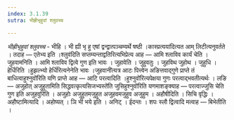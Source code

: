 ```yaml
---
index: 3.1.39
sutra: भीह्रीभृहुवां श्लुवच्च

---
```

_भीह्रीभृहुवां श्लुवच्च_ - भीहि । भी ह्यी भृ हु एषां द्वन्द्वात्पञ्चम्यर्थे षष्ठी ।कास्प्रत्यया॑दित्यत आम् लिटीत्यनुवर्तते । तदाह — एतेभ्य इति ।श्लुव॑दिति सप्तम्यन्ताद्वतिरित्यभिप्रेत्य आह — आमि श्लाविव कार्यं चेति । जुहवामनिति । आमि श्लाविव द्वित्वे गुण इति भावः । जुहावेति । जुहुवतुः । जुहविथ जुहोथ । जुहुधि । हेर्धिरिति ।हुझल्भ्यो हेर्धि॑रित्यनेनेति भावः ।जुहवानी॑त्यत्र आटः पित्त्वेन अङित्तवाद्गुणे प्राप्ते तं बाधित्वाहुश्नुवो॑रिति यणि प्राप्ते आह — आटि परत्वादिति ।हुश्नुवो॑रित्यपेक्षया गुणः परत्वाद्भवतीत्यर्थः । लङि — अजुहोत् अजुहुतामिति सिद्धवत्कृत्यसिजभ्यस्ते॑ति जुसिहुश्नुवो॑रिति यणमाशङ्क्याह —  परत्वाज्जुसि चेति गुण इति अजुहवुरिति । अजुहोः अजुहुतमजुहुत अजुहवमजुहुव अजुहुम । अहौषीदिति । सिचि वृद्धिः । अहौष्टामित्यादि । अहोष्यत् । ञि भी भये इति । अनिट् । ईदन्तः । शपः स्लौ द्वित्वादि मत्वाह —  बिभेतीति । 
